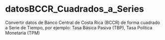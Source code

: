 # datosBCCR_Cuadrados_a_Series
Convertir datos de Banco Central de Costa Rica (BCCR) de forma cuadrado a Serie de Tiempo, por ejemplo: Tasa Básica Pasiva (TBP), Tasa Política Monetaria (TPM)
